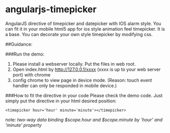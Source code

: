 # angularjs-timepicker
AngularJS directive of timepicker and datepicker with IOS alarm style. You can fit it in your 
mobile html5 app for ios style animation feel timepicker. It is a base. You can decorate your own
style timepicker by modifying css.

##Guidance:

###Run the demo:
1. Please install a webserver locally. Put the files in web root. 
2. Open index.html by http://127.0.0.1/xxxx  (xxxx is up to your web server port) with chrome
3. config chrome to view page in device mode. (Reason: touch event handler can only be responded in mobile device.)

###How to fit the directive in your code
Please check the demo code. Just simply put the directive in your html desired position:


    <timepicker hour='hour' minute='minute'></timepicker>


note: *two-way data binding $scope.hour and $scope.minute by 'hour' and 'minute' property*